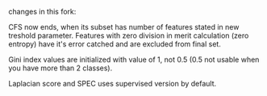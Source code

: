 changes in this fork:

CFS now ends, when its subset has number of features stated in new treshold parameter. Features with zero division in merit calculation (zero entropy) have it's error catched and are excluded from final set.

Gini index values are initialized with value of 1, not 0.5 (0.5 not usable when you have more than 2 classes).

Laplacian score and SPEC uses supervised version by default.

